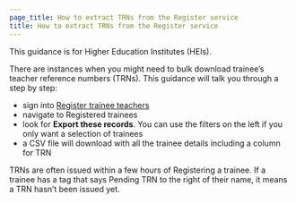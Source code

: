 ```yaml
---
page_title: How to extract TRNs from the Register service
title: How to extract TRNs from the Register service
---
```


This guidance is for Higher Education Institutes (HEIs). 
 
There are instances when you might need to bulk download trainee’s teacher reference numbers (TRNs). This guidance will talk you through a step by step: 

- sign into [Register trainee teachers](https://www.register-trainee-teachers.service.gov.uk/) 
- navigate to Registered trainees
- look for **Export these records**. You can use the filters on the left if you only want a selection of trainees
- a CSV file will download with all the trainee details including a column for TRN 

TRNs are often issued within a few hours of Registering a trainee. If a trainee has a tag that says Pending TRN to the right of their name, it means a TRN hasn’t been issued yet.
